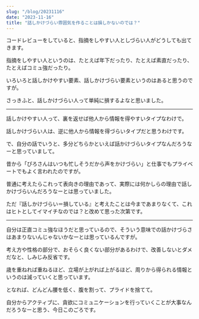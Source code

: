 ```yaml
---
slug: "/blog/20231116"
date: "2023-11-16"
title: "話しかけづらい雰囲気を作ることは損しかないのでは？"
---
```


コードレビューをしていると、指摘をしやすい人としづらい人がどうしても出てきます。

指摘をしやすい人というのは、たとえば年下だったり、たとえば素直だったり、たとえばコミュ強だったり。

いろいろと話しかけやすい要素、話しかけづらい要素というのはあると思うのですが。

さっきふと、話しかけづらい人って単純に損するよなと思いました。

---

話しかけやすい人って、裏を返せば他人から情報を得やすいタイプなわけで。

話しかけづらい人は、逆に他人から情報を得づらいタイプだと思うわけです。

で、自分の話でいうと、多分どちらかといえば話かけづらいタイプなんだろうなーと思っていまして。

昔から「ぴろさんはいつも忙しそうだから声をかけづらい」と仕事でもプライベートでもよく言われたのですが。

普通に考えたらこれって表向きの理由であって、実際には何かしらの理由で話しかけづらいんだろうなーとは思っていました。

ただ『話しかけづらい＝損している』と考えたことは今まであまりなくて、これはヒトとしてイマイチなのでは？と改めて思った次第です。

---

自分は正直コミュ強なほうだと思っているので、そういう意味での話かけづらさはあまりないんじゃないかなーとは思っているんですが。

考え方や性格の部分で、おそらく良くない部分があるわけで、改善しないとダメだなと、しみじみ反省です。

歳を重ねれば重ねるほど、立場が上がれば上がるほど、周りから得られる情報というのは減っていくと思っています。

となれば、どんどん腰を低く、腹を割って、プライドを捨てて。

自分からアクティブに、貪欲にコミュニケーションを行っていくことが大事なんだろうなーと思う、今日このごろです。
